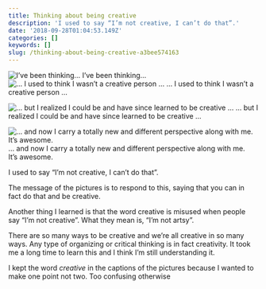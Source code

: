 ```yaml
---
title: Thinking about being creative
description: 'I used to say “I’m not creative, I can’t do that”.'
date: '2018-09-28T01:04:53.149Z'
categories: []
keywords: []
slug: /thinking-about-being-creative-a3bee574163
---
```


![I’ve been thinking…](https://cdn-images-1.medium.com/max/1200/1*kdpV_vShTaIrDnKD_xNE2g.jpeg)
I’ve been thinking…![… I used to think I wasn’t a creative person …](https://cdn-images-1.medium.com/max/1200/1*do9a8K020-jMEQ9VM2xgCA.jpeg)
… I used to think I wasn’t a creative person …

![… but I realized I could be and have since learned to be creative …](https://cdn-images-1.medium.com/max/800/1*YuVjGLbisPvlcaud9vUkBQ.jpeg)
… but I realized I could be and have since learned to be creative …

![… and now I carry a totally new and different perspective along with me. It’s awesome.](https://cdn-images-1.medium.com/max/1200/1*Q1JacYr8a1hOz8huVvlFiA.jpeg)
… and now I carry a totally new and different perspective along with me. It’s awesome.

I used to say “I’m not creative, I can’t do that”.

The message of the pictures is to respond to this, saying that you can in fact do that and be creative.

Another thing I learned is that the word creative is misused when people say “I’m not creative”. What they mean is, “I’m not artsy”.

There are so many ways to be creative and we’re all creative in so many ways. Any type of organizing or critical thinking is in fact creativity. It took me a long time to learn this and I think I’m still understanding it.

I kept the word _creative_ in the captions of the pictures because I wanted to make one point not two. Too confusing otherwise
